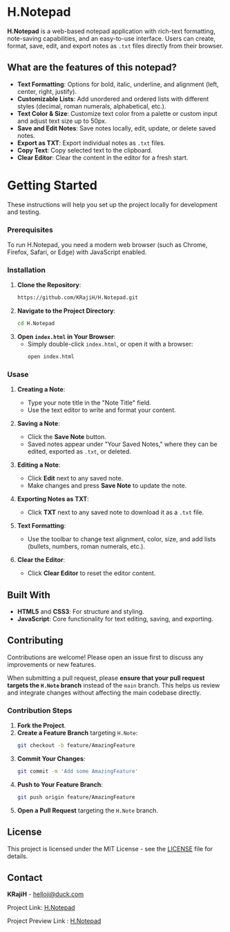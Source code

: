 # H.Notepad

**H.Notepad** is a web-based notepad application with rich-text formatting, note-saving capabilities, and an easy-to-use interface. Users can create, format, save, edit, and export notes as `.txt` files directly from their browser.

## What are the features of this notepad?

- **Text Formatting**: Options for bold, italic, underline, and alignment (left, center, right, justify).
- **Customizable Lists**: Add unordered and ordered lists with different styles (decimal, roman numerals, alphabetical, etc.).
- **Text Color & Size**: Customize text color from a palette or custom input and adjust text size up to 50px.
- **Save and Edit Notes**: Save notes locally, edit, update, or delete saved notes.
- **Export as TXT**: Export individual notes as `.txt` files.
- **Copy Text**: Copy selected text to the clipboard.
- **Clear Editor**: Clear the content in the editor for a fresh start.

# Getting Started

These instructions will help you set up the project locally for development and testing.

### Prerequisites

To run H.Notepad, you need a modern web browser (such as Chrome, Firefox, Safari, or Edge) with JavaScript enabled.

### Installation

1. **Clone the Repository**:
   ```bash
   https://github.com/KRajiH/H.Notepad.git
   ```
2. **Navigate to the Project Directory**:
   ```bash
   cd H.Notepad
   ```
3. **Open `index.html` in Your Browser**:
   - Simply double-click `index.html`, or open it with a browser:
     ```bash
     open index.html
     ```

### Usase

1. **Creating a Note**:
   - Type your note title in the "Note Title" field.
   - Use the text editor to write and format your content.

2. **Saving a Note**:
   - Click the **Save Note** button.
   - Saved notes appear under "Your Saved Notes," where they can be edited, exported as `.txt`, or deleted.

3. **Editing a Note**:
   - Click **Edit** next to any saved note.
   - Make changes and press **Save Note** to update the note.

4. **Exporting Notes as TXT**:
   - Click **TXT** next to any saved note to download it as a `.txt` file.

5. **Text Formatting**:
   - Use the toolbar to change text alignment, color, size, and add lists (bullets, numbers, roman numerals, etc.).

6. **Clear the Editor**:
   - Click **Clear Editor** to reset the editor content.

## Built With

- **HTML5** and **CSS3**: For structure and styling.
- **JavaScript**: Core functionality for text editing, saving, and exporting.

## Contributing

Contributions are welcome! Please open an issue first to discuss any improvements or new features.

When submitting a pull request, please **ensure that your pull request targets the `H.Note` branch** instead of the `main` branch. This helps us review and integrate changes without affecting the main codebase directly.

### Contribution Steps

1. **Fork the Project**.
2. **Create a Feature Branch** targeting `H.Note`:
   ```bash
   git checkout -b feature/AmazingFeature
   ```
3. **Commit Your Changes**:
   ```bash
   git commit -m 'Add some AmazingFeature'
   ```
4. **Push to Your Feature Branch**:
   ```bash
   git push origin feature/AmazingFeature
   ```
5. **Open a Pull Request** targeting the `H.Note` branch.

## License

This project is licensed under the MIT License - see the [LICENSE](https://github.com/KRajiH/H.Notepad/blob/H.note/LICENSE) file for details.

## Contact

**KRajiH** - [helloji@duck.com](mailto:helloji@duck.com)

Project Link: [H.Notepad](https://github.com/KRajiH/H.Notepad/tree/H.note)

Project Preview Link : [H.Notepad](https://krajih.github.io/H.Notepad/)

